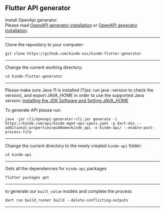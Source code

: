 ## Flutter API generator

Install OpenApi generator.<br />
Please read [OpenAPI generator installation](https://github.com/OpenAPITools/openapi-generator#1---installation) or [OpenAPI generator installation](https://openapi-generator.tech/docs/installation).

---
Clone the repository to your computer:
```
git clone https://github.com/kinde-oss/kinde-flutter-generator
```
---
Change the current working directory:
```
cd kinde-flutter-generator
```
---
Please make sure Java 11 is installed (Tips: run java -version to check the version), and export JAVA_HOME in order to use the supported Java version:
[Installing the JDK Software and Setting JAVA_HOME](https://docs.oracle.com/cd/E19182-01/821-0917/inst_jdk_javahome_t/index.html)

To generate API please run:
```
java -jar cli/openapi-generator-cli.jar generate -i https://kinde.com/api/kinde-mgmt-api-specs.yaml -g dart-dio --additional-properties=pubName=kinde_api -o kinde-api/ --enable-post-process-file
```
---

Change the current directory to the newly created `kinde-api` folder:
```
cd kinde-api
```
---

Gets all the dependencies for `kinde-api` packages
```
flutter packages get
```
---

to generate our `built_value` models and complete the process
```
dart run build_runner build --delete-conflicting-outputs
```
---
